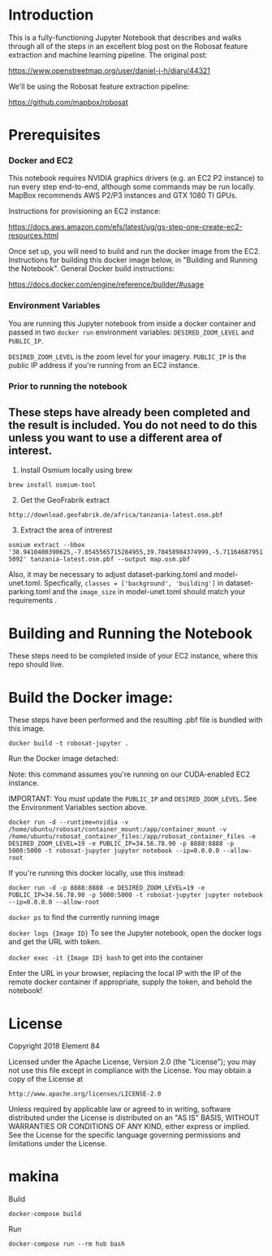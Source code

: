 Introduction
=======
This is a fully-functioning Jupyter Notebook that describes and walks through all of the steps in an excellent blog post on the Robosat feature extraction and machine learning pipeline. The original post:

https://www.openstreetmap.org/user/daniel-j-h/diary/44321

We'll be using the Robosat feature extraction pipeline:

https://github.com/mapbox/robosat

Prerequisites
=======
### Docker and EC2
This notebook requires NVIDIA graphics drivers (e.g. an EC2 P2 instance) to run every step end-to-end, although some commands may be run locally. MapBox recommends AWS P2/P3 instances and GTX 1080 TI GPUs.

Instructions for provisioning an EC2 instance:

https://docs.aws.amazon.com/efs/latest/ug/gs-step-one-create-ec2-resources.html

Once set up, you will need to build and run the docker image from the EC2. Instructions for building this docker image below, in "Building and Running the Notebook". General Docker build instructions:

https://docs.docker.com/engine/reference/builder/#usage

### Environment Variables
You are running this Jupyter notebook from inside a docker container and passed in two `docker run` environment variables: `DESIRED_ZOOM_LEVEL` and `PUBLIC_IP`.

`DESIRED_ZOOM_LEVEL` is the zoom level for your imagery.
`PUBLIC_IP` is the public IP address if you're running from an EC2 instance. 

### Prior to running the notebook

## These steps have already been completed and the result is included. You do not need to do this unless you want to use a different area of interest.

1. Install Osmium locally using brew

`brew install osmium-tool`

2. Get the GeoFrabrik extract

`http://download.geofabrik.de/africa/tanzania-latest.osm.pbf`

3. Extract the area of intrerest

`osmium extract --bbox '38.9410400390625,-7.0545565715284955,39.70458984374999,-5.711646879515092' tanzania-latest.osm.pbf --output map.osm.pbf`

Also, it may be necessary to adjust dataset-parking.toml and model-unet.toml. Specfically, `classes = ['background', 'building']` in dataset-parking.toml and the `image_size` in model-unet.toml should match your requirements .

Building and Running the Notebook
=======

These steps need to be completed inside of your EC2 instance, where this repo should live.

Build the Docker image:
=======
These steps have been performed and the resulting .pbf file is bundled with this image.

`docker build -t robosat-jupyter .`

Run the Docker image detached:

Note: this command assumes you're running on our CUDA-enabled EC2 instance.

IMPORTANT: You _must_ update the `PUBLIC_IP` and `DESIRED_ZOOM_LEVEL`. See the Environment Variables section above.

`docker run -d --runtime=nvidia -v /home/ubuntu/robosat/container_mount:/app/container_mount -v /home/ubuntu/robosat_container_files:/app/robosat_container_files -e DESIRED_ZOOM_LEVEL=19 -e PUBLIC_IP=34.56.78.90 -p 8888:8888 -p 5000:5000 -t robosat-jupyter jupyter notebook --ip=0.0.0.0 --allow-root`

If you're running this docker locally, use this instead:

`docker run -d -p 8888:8888 -e DESIRED_ZOOM_LEVEL=19 -e PUBLIC_IP=34.56.78.90 -p 5000:5000 -t robosat-jupyter jupyter notebook --ip=0.0.0.0 --allow-root`

`docker ps` to find the currently running image

`docker logs {Image ID}` To see the Jupyter notebook, open the docker logs and get the URL with token.

`docker exec -it {Image ID} bash` to get into the container

Enter the URL in your browser, replacing the local IP with the IP of the remote docker container if appropriate, supply the token, and behold the notebook!


License
=======

Copyright 2018 Element 84

Licensed under the Apache License, Version 2.0 (the "License");
you may not use this file except in compliance with the License.
You may obtain a copy of the License at

    http://www.apache.org/licenses/LICENSE-2.0

Unless required by applicable law or agreed to in writing, software
distributed under the License is distributed on an "AS IS" BASIS,
WITHOUT WARRANTIES OR CONDITIONS OF ANY KIND, either express or implied.
See the License for the specific language governing permissions and
limitations under the License.




makina
=======

Build
```
docker-compose build
```

Run
```
docker-compose run --rm hub bash
```

